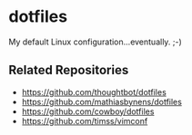 # dotfiles
My default Linux configuration...eventually. ;-)



## Related Repositories

* https://github.com/thoughtbot/dotfiles
* https://github.com/mathiasbynens/dotfiles
* https://github.com/cowboy/dotfiles
* https://github.com/timss/vimconf